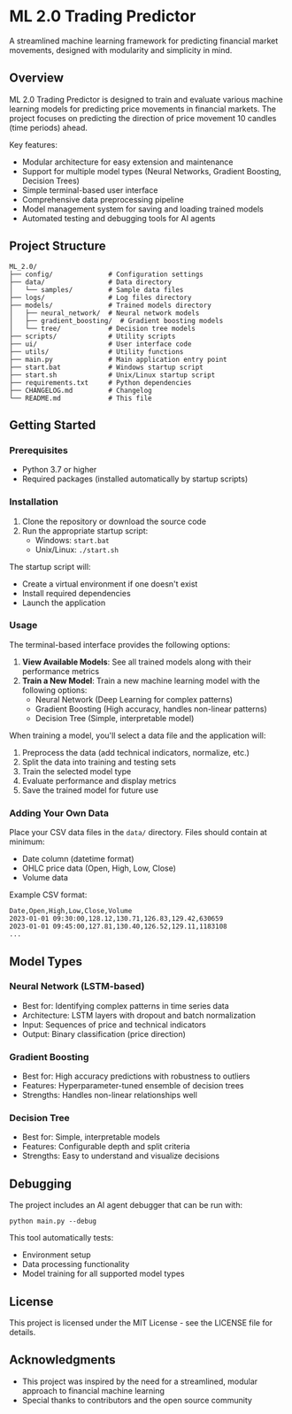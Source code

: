 # ML 2.0 Trading Predictor

A streamlined machine learning framework for predicting financial market movements, designed with modularity and simplicity in mind.

## Overview

ML 2.0 Trading Predictor is designed to train and evaluate various machine learning models for predicting price movements in financial markets. The project focuses on predicting the direction of price movement 10 candles (time periods) ahead.

Key features:
- Modular architecture for easy extension and maintenance
- Support for multiple model types (Neural Networks, Gradient Boosting, Decision Trees)
- Simple terminal-based user interface
- Comprehensive data preprocessing pipeline
- Model management system for saving and loading trained models
- Automated testing and debugging tools for AI agents

## Project Structure

```
ML_2.0/
├── config/              # Configuration settings
├── data/                # Data directory
│   └── samples/         # Sample data files
├── logs/                # Log files directory
├── models/              # Trained models directory
│   ├── neural_network/  # Neural network models
│   ├── gradient_boosting/  # Gradient boosting models
│   └── tree/            # Decision tree models
├── scripts/             # Utility scripts
├── ui/                  # User interface code
├── utils/               # Utility functions
├── main.py              # Main application entry point
├── start.bat            # Windows startup script
├── start.sh             # Unix/Linux startup script
├── requirements.txt     # Python dependencies
├── CHANGELOG.md         # Changelog
└── README.md            # This file
```

## Getting Started

### Prerequisites

- Python 3.7 or higher
- Required packages (installed automatically by startup scripts)

### Installation

1. Clone the repository or download the source code
2. Run the appropriate startup script:
   - Windows: `start.bat`
   - Unix/Linux: `./start.sh`

The startup script will:
- Create a virtual environment if one doesn't exist
- Install required dependencies
- Launch the application

### Usage

The terminal-based interface provides the following options:

1. **View Available Models**: See all trained models along with their performance metrics
2. **Train a New Model**: Train a new machine learning model with the following options:
   - Neural Network (Deep Learning for complex patterns)
   - Gradient Boosting (High accuracy, handles non-linear patterns)
   - Decision Tree (Simple, interpretable model)

When training a model, you'll select a data file and the application will:
1. Preprocess the data (add technical indicators, normalize, etc.)
2. Split the data into training and testing sets
3. Train the selected model type
4. Evaluate performance and display metrics
5. Save the trained model for future use

### Adding Your Own Data

Place your CSV data files in the `data/` directory. Files should contain at minimum:
- Date column (datetime format)
- OHLC price data (Open, High, Low, Close)
- Volume data

Example CSV format:
```
Date,Open,High,Low,Close,Volume
2023-01-01 09:30:00,128.12,130.71,126.83,129.42,630659
2023-01-01 09:45:00,127.81,130.40,126.52,129.11,1183108
...
```

## Model Types

### Neural Network (LSTM-based)
- Best for: Identifying complex patterns in time series data
- Architecture: LSTM layers with dropout and batch normalization
- Input: Sequences of price and technical indicators
- Output: Binary classification (price direction)

### Gradient Boosting
- Best for: High accuracy predictions with robustness to outliers
- Features: Hyperparameter-tuned ensemble of decision trees
- Strengths: Handles non-linear relationships well

### Decision Tree
- Best for: Simple, interpretable models
- Features: Configurable depth and split criteria
- Strengths: Easy to understand and visualize decisions

## Debugging

The project includes an AI agent debugger that can be run with:
```
python main.py --debug
```

This tool automatically tests:
- Environment setup
- Data processing functionality
- Model training for all supported model types

## License

This project is licensed under the MIT License - see the LICENSE file for details.

## Acknowledgments

- This project was inspired by the need for a streamlined, modular approach to financial machine learning
- Special thanks to contributors and the open source community 
